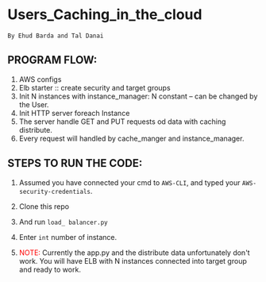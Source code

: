 # Users_Caching_in_the_cloud
    By Ehud Barda and Tal Danai

## PROGRAM FLOW:
1.	AWS configs
2.	Elb starter :: create security and target groups
3.	Init N instances with instance_manager: N constant – can be changed by the User.
4.	Init HTTP server foreach Instance
5.	The server handle GET and PUT requests od data with caching distribute.
6.	Every request will handled by cache_manger and instance_manager.

## STEPS TO RUN THE CODE:
1. Assumed you have connected your cmd to `AWS-CLI`, and typed your `AWS-security-credentials`.

2. Clone this repo
 
3. And run `load_ balancer.py`
 
4. Enter ```int``` number of instance.

5. <font color="red"> NOTE: </font> Currently the app.py and the distribute data unfortunately don't work.
          You will have ELB with N instances connected into target group and ready to work.

